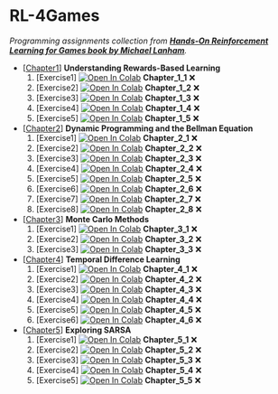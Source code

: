 # RL-4Games
_Programming assignments collection from [**Hands-On Reinforcement Learning for Games book by Michael Lanham**](https://github.com/PacktPublishing/Hands-On-Reinforcement-Learning-for-Games)._

- [[Chapter1](C1-Understanding_Rewards-Based_Learning)] **Understanding Rewards-Based Learning**
    1. [Exercise1] [![Open In Colab](https://colab.research.google.com/assets/colab-badge.svg)](https://colab.research.google.com/github/damianiRiccardo90/RL-4Games/blob/master/C1-Understanding_Rewards-Based_Learning/Chapter_1_1.ipynb) **Chapter_1_1** :x:
    2. [Exercise2] [![Open In Colab](https://colab.research.google.com/assets/colab-badge.svg)](https://colab.research.google.com/github/damianiRiccardo90/RL-4Games/blob/master/C1-Understanding_Rewards-Based_Learning/Chapter_1_2.ipynb) **Chapter_1_2** :x:
    3. [Exercise3] [![Open In Colab](https://colab.research.google.com/assets/colab-badge.svg)](https://colab.research.google.com/github/damianiRiccardo90/RL-4Games/blob/master/C1-Understanding_Rewards-Based_Learning/Chapter_1_3.ipynb) **Chapter_1_3** :x:
    4. [Exercise4] [![Open In Colab](https://colab.research.google.com/assets/colab-badge.svg)](https://colab.research.google.com/github/damianiRiccardo90/RL-4Games/blob/master/C1-Understanding_Rewards-Based_Learning/Chapter_1_4.ipynb) **Chapter_1_4** :x:
    5. [Exercise5] [![Open In Colab](https://colab.research.google.com/assets/colab-badge.svg)](https://colab.research.google.com/github/damianiRiccardo90/RL-4Games/blob/master/C1-Understanding_Rewards-Based_Learning/Chapter_1_5.ipynb) **Chapter_1_5** :x:
- [[Chapter2](C2-Dynamic_Programming_and_the_Bellman_Equation)] **Dynamic Programming and the Bellman Equation**
    1. [Exercise1] [![Open In Colab](https://colab.research.google.com/assets/colab-badge.svg)](https://colab.research.google.com/github/damianiRiccardo90/RL-4Games/blob/master/C2-Dynamic_Programming_and_the_Bellman_Equation/Chapter_2_1.ipynb) **Chapter_2_1** :x:
    2. [Exercise2] [![Open In Colab](https://colab.research.google.com/assets/colab-badge.svg)](https://colab.research.google.com/github/damianiRiccardo90/RL-4Games/blob/master/C2-Dynamic_Programming_and_the_Bellman_Equation/Chapter_2_2.ipynb) **Chapter_2_2** :x:
    3. [Exercise3] [![Open In Colab](https://colab.research.google.com/assets/colab-badge.svg)](https://colab.research.google.com/github/damianiRiccardo90/RL-4Games/blob/master/C2-Dynamic_Programming_and_the_Bellman_Equation/Chapter_2_3.ipynb) **Chapter_2_3** :x:
    4. [Exercise4] [![Open In Colab](https://colab.research.google.com/assets/colab-badge.svg)](https://colab.research.google.com/github/damianiRiccardo90/RL-4Games/blob/master/C2-Dynamic_Programming_and_the_Bellman_Equation/Chapter_2_4.ipynb) **Chapter_2_4** :x:
    5. [Exercise5] [![Open In Colab](https://colab.research.google.com/assets/colab-badge.svg)](https://colab.research.google.com/github/damianiRiccardo90/RL-4Games/blob/master/C2-Dynamic_Programming_and_the_Bellman_Equation/Chapter_2_5.ipynb) **Chapter_2_5** :x:
    6. [Exercise6] [![Open In Colab](https://colab.research.google.com/assets/colab-badge.svg)](https://colab.research.google.com/github/damianiRiccardo90/RL-4Games/blob/master/C2-Dynamic_Programming_and_the_Bellman_Equation/Chapter_2_6.ipynb) **Chapter_2_6** :x:
    7. [Exercise7] [![Open In Colab](https://colab.research.google.com/assets/colab-badge.svg)](https://colab.research.google.com/github/damianiRiccardo90/RL-4Games/blob/master/C2-Dynamic_Programming_and_the_Bellman_Equation/Chapter_2_7.ipynb) **Chapter_2_7** :x:
    8. [Exercise8] [![Open In Colab](https://colab.research.google.com/assets/colab-badge.svg)](https://colab.research.google.com/github/damianiRiccardo90/RL-4Games/blob/master/C2-Dynamic_Programming_and_the_Bellman_Equation/Chapter_2_8.ipynb) **Chapter_2_8** :x:
- [[Chapter3](C3-C3-Monte_Carlo_Methods)] **Monte Carlo Methods**
    1. [Exercise1] [![Open In Colab](https://colab.research.google.com/assets/colab-badge.svg)](https://colab.research.google.com/github/damianiRiccardo90/RL-4Games/blob/master/C3-Monte_Carlo_Methods/Chapter_3_1.ipynb) **Chapter_3_1** :x:
    2. [Exercise2] [![Open In Colab](https://colab.research.google.com/assets/colab-badge.svg)](https://colab.research.google.com/github/damianiRiccardo90/RL-4Games/blob/master/C3-Monte_Carlo_Methods/Chapter_3_2.ipynb) **Chapter_3_2** :x:
    3. [Exercise3] [![Open In Colab](https://colab.research.google.com/assets/colab-badge.svg)](https://colab.research.google.com/github/damianiRiccardo90/RL-4Games/blob/master/C3-Monte_Carlo_Methods/Chapter_3_3.ipynb) **Chapter_3_3** :x:
- [[Chapter4](C4-Temporal_Difference_Learning)] **Temporal Difference Learning**
    1. [Exercise1] [![Open In Colab](https://colab.research.google.com/assets/colab-badge.svg)](https://colab.research.google.com/github/damianiRiccardo90/RL-4Games/blob/master/C4-Temporal_Difference_Learning/Chapter_4_1.ipynb) **Chapter_4_1** :x:
    2. [Exercise2] [![Open In Colab](https://colab.research.google.com/assets/colab-badge.svg)](https://colab.research.google.com/github/damianiRiccardo90/RL-4Games/blob/master/C4-Temporal_Difference_Learning/Chapter_4_2.ipynb) **Chapter_4_2** :x:
    3. [Exercise3] [![Open In Colab](https://colab.research.google.com/assets/colab-badge.svg)](https://colab.research.google.com/github/damianiRiccardo90/RL-4Games/blob/master/C4-Temporal_Difference_Learning/Chapter_4_3.ipynb) **Chapter_4_3** :x:
    4. [Exercise4] [![Open In Colab](https://colab.research.google.com/assets/colab-badge.svg)](https://colab.research.google.com/github/damianiRiccardo90/RL-4Games/blob/master/C4-Temporal_Difference_Learning/Chapter_4_4.ipynb) **Chapter_4_4** :x:
    5. [Exercise5] [![Open In Colab](https://colab.research.google.com/assets/colab-badge.svg)](https://colab.research.google.com/github/damianiRiccardo90/RL-4Games/blob/master/C4-Temporal_Difference_Learning/Chapter_4_5.ipynb) **Chapter_4_5** :x:
    6. [Exercise6] [![Open In Colab](https://colab.research.google.com/assets/colab-badge.svg)](https://colab.research.google.com/github/damianiRiccardo90/RL-4Games/blob/master/C4-Temporal_Difference_Learning/Chapter_4_6.ipynb) **Chapter_4_6** :x:
- [[Chapter5](C5-Exploring_SARSA)] **Exploring SARSA**
    1. [Exercise1] [![Open In Colab](https://colab.research.google.com/assets/colab-badge.svg)](https://colab.research.google.com/github/damianiRiccardo90/RL-4Games/blob/master/C5-Exploring_SARSA/Chapter_5_1.ipynb) **Chapter_5_1** :x:
    2. [Exercise2] [![Open In Colab](https://colab.research.google.com/assets/colab-badge.svg)](https://colab.research.google.com/github/damianiRiccardo90/RL-4Games/blob/master/C5-Exploring_SARSA/Chapter_5_2.ipynb) **Chapter_5_2** :x:
    3. [Exercise3] [![Open In Colab](https://colab.research.google.com/assets/colab-badge.svg)](https://colab.research.google.com/github/damianiRiccardo90/RL-4Games/blob/master/C5-Exploring_SARSA/Chapter_5_3.ipynb) **Chapter_5_3** :x:
    4. [Exercise4] [![Open In Colab](https://colab.research.google.com/assets/colab-badge.svg)](https://colab.research.google.com/github/damianiRiccardo90/RL-4Games/blob/master/C5-Exploring_SARSA/Chapter_5_4.ipynb) **Chapter_5_4** :x:
    5. [Exercise5] [![Open In Colab](https://colab.research.google.com/assets/colab-badge.svg)](https://colab.research.google.com/github/damianiRiccardo90/RL-4Games/blob/master/C5-Exploring_SARSA/Chapter_5_5.ipynb) **Chapter_5_5** :x:
